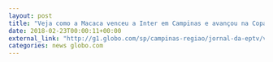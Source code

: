 ```yaml
---
layout: post
title: "Veja como a Macaca venceu a Inter em Campinas e avançou na Copa do Brasil"
date: 2018-02-23T00:00:11+00:00
external_link: "http://g1.globo.com/sp/campinas-regiao/jornal-da-eptv/videos/t/edicoes/v/ponte-preta-vence-inter-de-limeira-e-garante-proxima-fase-da-copa-brasil/6523500/"
categories: news globo.com
---
```

